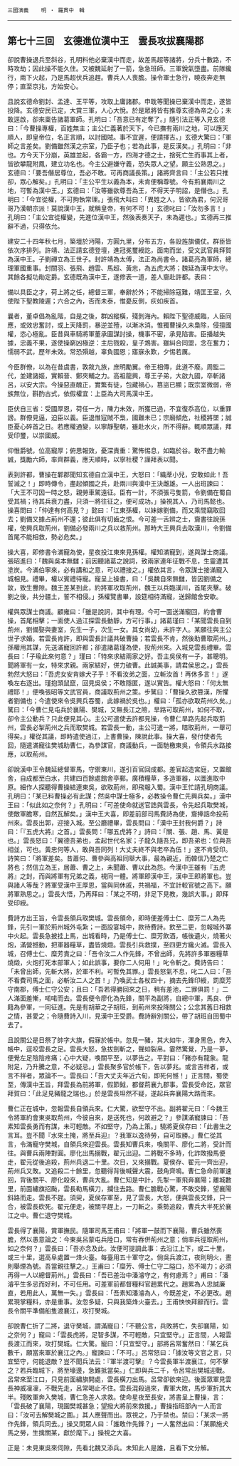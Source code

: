 

`三國演義`　　`明 ‧ 羅貫中　輯`

* * *

## 第七十三回　玄德進位漢中王　雲長攻拔襄陽郡

卻說曹操退兵至斜谷，孔明料他必棄漢中而走，故差馬超等諸將，分兵十數路，不時攻劫；因此操不能久住。又被魏延射了一箭，急急班師。三軍銳氣墮盡。前隊纔行，兩下火起，乃是馬超伏兵追趕。曹兵人人喪膽。操令軍士急行，曉夜奔走無停；直至京兆，方始安心。

且說玄德命劉封、孟達、王平等，攻取上庸諸郡。申耽等聞操已棄漢中而走，遂皆投降。玄德安民已定，大賞三軍，人心大悅。於是眾將皆有推尊玄德為帝之心；未敢逕啟，卻來稟告諸葛軍師。孔明曰：「吾意已有定奪了。」隨引法正等入見玄德曰：「今曹操專權，百姓無主；主公仁義著於天下，今已撫有兩川之地，可以應天順人，即皇帝位，名正言順，以討國賊。事不宜遲，便請擇吉。」玄德大驚曰：「軍師之言差矣。劉備雖然漢之宗室，乃臣子也；若為此事，是反漢矣。」孔明曰：「非也。方今天下分崩，英雄並起，各霸一方，四海才德之士，捨死亡生而事其上者，皆欲攀龍附鳳，建立功名也。今主公避嫌守義，恐失眾人之望。願主公熟思之。」玄德曰：「要吾僭居尊位，吾必不敢。可再商議長策。」諸將齊言曰：「主公若只推卻，眾心解矣。」孔明曰：「主公平生以義為本，未肯便稱尊號。今有荊襄兩川之地，可暫為漢中王。」玄德曰：「汝等雖欲尊吾為王，不得天子明詔，是僭也。」孔明曰：「今宜從權，不可拘執常理。」張飛大叫曰：「異姓之人，皆欲為君，何況哥哥乃漢朝宗派！莫說漢中王，就稱皇帝，有何不可！」玄德叱曰：「汝勿多言！」孔明曰：「主公宜從權變，先進位漢中王，然後表奏天子，未為遲也。」玄德再三推辭不過，只得依允。

建安二十四年秋七月，築壇於沔陽，方圓九里，分布五方，各設旌旗儀仗。群臣皆依次序排列。許靖、法正請玄德登壇，進冠冕璽綬訖，面南而坐，受文武官員拜賀為漢中王。子劉禪立為王世子。封許靖為太傅，法正為尚書令。諸葛亮為軍師，總理軍國重事。封關羽、張飛、趙雲、馬超、黃忠，為五虎大將；魏延為漢中太守。其餘各擬功勛定爵。玄德既為漢中王，遂修表一道，差人齎赴許都。表曰：

備以具臣之才，荷上將之任，總督三軍，奉辭於外；不能掃除寇難，靖匡王室，久使陛下聖教陵遲；六合之內，否而未泰，惟憂反側，疢如疾首。

曩者，董卓倡為亂階，自是之後，群凶縱橫，殘剝海內。賴陛下聖德威臨，人臣同應，或效忠奮討，或上天降罰，暴逆並殪，以漸冰消。惟獨曹操久未梟除，侵擅國權，恣心極亂。臣昔與車騎將軍董承圖謀討操，機事不密，承見陷害。臣播越失據，忠義不果，遂使操窮凶極逆：主后戮殺，皇子鴆害。雖糾合同盟，念在奮力；懦弱不武，歷年未效。常恐殞越，辜負國恩；寤寐永歎，夕惕若厲。

今臣群僚，以為在昔虞書，敦敘九族，庶明勵翼。帝王相傳，此道不廢。周監二代，並建諸姬，實賴晉、鄭夾輔之力。高祖龍興，尊王子弟，大啟九國，卒斬諸呂，以安大宗。今操惡直醜正，實繁有徒，包藏禍心，篡盜已顯；既宗室微弱，帝族無位，斟酌古式，依假權宜：上臣為大司馬漢中王。

臣伏自三省：受國厚恩，荷任一方，陳力未效，所獲已過，不宜復忝高位，以重罪謗。群僚見逼，迫臣以義。臣退惟寇賊不梟，國難未已；宗廟傾危，社稷將墜；誠臣憂心碎首之日。若應權通變，以寧靜聖朝，雖赴水火，所不得辭。輒順眾議，拜受印璽，以崇國威。

仰惟爵號，位高寵厚；俯思報效，憂深責重：驚怖惕息，如臨於谷。敢不盡力輸誠，獎勵六師，率齊群義，應天順時，以寧社稷？謹拜表以聞。

表到許都，曹操在鄴郡聞知玄德自立漢中王，大怒曰：「織蓆小兒，安敢如此！吾誓滅之！」即時傳令，盡起傾國之兵，赴兩川與漢中王決雌雄。一人出班諫曰：「大王不可因一時之怒，親勞車駕遠征。臣有一計，不須張弓隻箭，令劉備在蜀自受其禍；待其兵衰力盡，只須一將往征之，便可成功。」操視其人，乃司馬懿也。操喜問曰：「仲達有何高見？」懿曰：「江東孫權，以妹嫁劉備，而又乘間竊取回去；劉備又據占荊州不還；彼此俱有切齒之恨。今可差一舌辨之士，齎書往說孫權，使興兵取荊州，劉備必發兩川之兵以救荊州。那時大王興兵去取漢川，令劉備首尾不能相救，勢必危矣。」

操大喜，即修書令滿寵為使，星夜投江東來見孫權。權知滿寵到，遂與謀士商議。張昭進曰：「魏與吳本無讎；前因聽諸葛之說詞，致兩家連年征戰不息，生靈遭其塗炭。今滿伯寧來，必有講和之意，可以禮接之。」權依其言，令眾謀士接滿寵入城相見。禮畢，權以賓禮待寵。寵呈上操書，曰：「吳魏自來無讎，皆因劉備之故，致生釁隙。魏王差某到此，約將軍攻取荊州，魏王以兵臨漢川，首尾夾擊。破劉之後，共分疆土，誓不相侵。」孫權覽書畢，設筵相待滿寵，送歸館舍安歇。

權與眾謀士商議。顧雍曰：「雖是說詞，其中有理。今可一面送滿寵回，約會曹操，首尾相擊；一面使人過江探雲長動靜，方可行事。」諸葛瑾曰：「某聞雲長自到荊州，劉備娶與妻室，先生一子，次生一女。其女尚幼，未許字人。某願往與主公世子求婚。若雲長肯許，即與雲長計議共破曹操；若雲長不肯，然後助曹取荊州。」孫權用其謀，先送滿寵回許都；卻遣諸葛瑾為使，投荊州來。入城見雲長禮畢。雲長曰：「子瑜此來何意？」瑾曰：「特來求結兩家之好。吾主吳侯有一子，甚聰明。聞將軍有一女，特來求親。兩家結好，併力破曹。此誠美事，請君侯思之。」雲長勃然大怒曰：「吾虎女安肯嫁犬子乎！不看汝弟之面，立斬汝首！再休多言！」遂喚左右逐出。瑾抱頭鼠竄，回見吳侯；不敢隱匿，遂以實告。權大怒曰：「何太無禮耶！」便喚張昭等文武官員，商議取荊州之策。步騭曰：「曹操久欲篡漢，所懼者劉備也；今遣使來令吳興兵吞蜀，此嫁禍於吳也。」權曰：「孤亦欲取荊州久矣。」騭曰：「今曹仁見屯兵於襄陽、樊城，又無長江之險，旱路可取荊州，如何不取，卻令主公動兵？只此便見其心。主公可遣使去許都見操，令曹仁旱路先起兵取荊州，雲長必掣荊州之兵而取樊城。若雲長一動，主公可遣一將，暗取荊州，一舉可得矣。」權從其議，即時遣使過江，上書曹操，陳說此事。操大喜，發付使者先回，隨遣滿寵往樊城助曹仁，為參謀官，商議動兵，一面馳檄東吳，令領兵水路接應，以取荊州。

卻說漢中王令魏延總督軍馬，守禦東川，遂引百官回成都。差官起造宮庭，又置館舍，自成都至白水，共建四百餘處館舍亭郵。廣積糧草，多造軍器，以圖進取中原。細作人探聽得曹操結連東吳，欲取荊州，即飛報入蜀。漢中王忙請孔明商議。孔明曰：「某已料曹操必有此謀；然吳中謀士極多，必教操令曹仁先興兵矣。」漢中王曰：「似此如之奈何？」孔明曰：「可差使命就送官誥與雲長，令先起兵取樊城，使敵軍膽寒，自然瓦解矣。」漢中王大喜，即差前部司馬費詩為使，齎捧誥命投荊州來。雲長出郭，迎接入城。至公廳禮畢，雲長問曰：「漢中王封我何爵？」詩曰：「『五虎大將』之首。」雲長問：「哪五虎將？」詩曰：「關、張、趙、馬、黃是也。」雲長怒曰：「翼德吾弟也，孟起世代名家；子龍久隨吾兄，即吾弟也：位與吾相並，可也。黃忠何等人，敢與吾同列！大丈夫終不與老卒為伍！」遂不肯受印。詩笑曰：「將軍差矣。昔蕭何、曹參與高祖同舉大事，最為親近，而韓信乃楚之亡將也；然信立為王，居蕭、曹之上，未聞蕭、曹以此為怨。今漢中王雖有『五虎將』之封，而與將軍有兄弟之義，視同一體。將軍即漢中王，漢中王即將軍也。豈與諸人等哉？將軍受漢中王厚恩，當與同休戚，共禍福，不宜計較官號之高下。願將軍熟思之。」雲長大悟，乃再拜曰：「某之不明，非足下見教，幾誤大事。」即拜受印綬。

費詩方出王旨，令雲長領兵取樊城。雲長領命，即時便差傅士仁、糜芳二人為先鋒，先引一軍於荊州城外屯紮；一面設宴城中，款待費詩。飲至二更，忽報城外寨中火起。雲長急披挂上馬，出城看時，乃是傅士仁、糜芳飲酒，帳後遺火，燒著火炮，滿營撼動，把軍器糧草，盡皆燒燬。雲長引兵救撲，至四更方纔火滅。雲長入城，召傅士仁、糜芳責之曰：「吾令汝二人作先鋒，不曾出師，先將許多軍器糧草燒燬，火炮打死本部軍人；如此誤事，要你二人何用！」叱令斬之。費詩告曰：「未曾出師，先斬大將，於軍不利。可暫免其罪。」雲長怒氣不息，叱二人曰：「吾不看費司馬之面，必斬汝二人之首！」乃喚武士各杖四十，摘去先鋒印綬，罰糜芳守南郡，傅士仁守公安；且曰：「吾若得勝回來之日，稍有差池，二罪俱罰！」二人滿面羞慚，喏喏而去。雲長便令廖化為先鋒，關平為副將，自總中軍，馬良、伊籍為參軍，一同征進。先是有胡華之子胡班，到荊州來投降關公；公念其舊日相救之情，甚愛之；令隨費詩入川，見漢中王受爵。費詩辭別關公，帶了胡班自回蜀中去了。

且說關公是日祭了帥字大旗，假寐於帳中。忽見一豬，其大如牛，渾身黑色，奔入帳中，逕咬雲長之足。雲長大怒，急拔劍斬之，聲如裂帛。霎然驚覺，乃是一夢，便覺左足陰陰疼痛；心中大疑，喚關平至，以夢告之。平對曰：「豬亦有龍象。龍附足，乃升騰之意，不必疑忌。」雲長聚多官於帳下，告以夢兆。或言吉祥者，或言不祥者，眾論不一。雲長曰：「吾大丈夫年近六旬，即死何憾！」正言間，蜀使至，傳漢中王旨，拜雲長為前將軍，假節鉞，都督荊襄九郡事。雲長受命訖，眾官拜賀曰：「此足見豬龍之瑞也。」於是雲長坦然不疑，遂起兵奔襄陽大路而來。

曹仁正在城中，忽報雲長自領兵來。仁大驚，欲堅守不出。副將翟元曰：「今魏王令將軍約會東吳取荊州，今彼自來，是送死也，何故避之？」參謀滿寵諫曰：「吾素知雲長勇而有謀，未可輕敵。不如堅守，乃為上策。」驍將夏侯存曰：「此書生之言耳。豈不聞『水來土掩，將至兵迎』？我軍以逸待勞，自可取勝。」曹仁從其言，令滿寵守樊城，自領兵來迎雲長。雲長知曹兵來，喚關平、廖化二將，受計而往。與曹兵兩陣對圓。廖化出馬搦戰，翟元出迎。二將戰不多時，化詐敗撥馬便走，翟元從後追殺，荊州兵退二十里。次日，又來搦戰。夏侯存、翟元一齊出迎，荊州兵又敗。又追殺二十餘里，忽聽得背後喊聲大震，鼓角齊鳴。曹仁急命前軍速回，背後關平、廖化殺來，曹兵大亂。曹仁知是中計，先掣一軍飛奔襄陽；離城數里，前面繡旗招颭，雲長勒馬橫刀，攔住去路。曹仁膽戰心驚，不敢交鋒，望襄陽斜路而走。雲長不趕。須臾，夏侯存軍至，見了雲長，大怒，便與雲長交鋒，只一合，被雲長砍死。翟元便走，被關平趕上，一刀斬之。乘勢追殺，曹兵大半死於襄江之中。曹仁退守樊城。

雲長得了襄陽，賞軍撫民。隨軍司馬王甫曰：「將軍一鼓而下襄陽，曹兵雖然喪膽，然以愚意論之：今東吳呂蒙屯兵陸口，常有吞併荊州之意；倘率兵徑取荊州，如之奈何？」雲長曰：「吾亦念及此。汝便可提調此事：去沿江上下，或二十里，或三十里，選高阜處置一烽火臺。每臺用五十軍守之。倘吳兵渡江，夜則明火，晝則舉煙為號。吾當親往擊之。」王甫曰：「糜芳、傅士仁守二隘口，恐不竭力；必須再得一人以總督荊州。」雲長曰：「吾已差治中潘濬守之，有何慮焉？」甫曰：「潘濬平生多忌而好利，不可任用。可差軍前都督糧料官趙累代之。趙累為人忠誠廉直，若用此人，萬無一失。」雲長曰：「吾素知潘濬為人，今既差定，不必更改。趙累現掌糧料，亦是重事。汝忽多疑，只與我築烽火臺去。」王甫怏怏拜辭而行。雲長令關平準備船隻渡襄江，攻打樊城。

卻說曹仁折了二將，退守樊城，謂滿寵曰：「不聽公言，兵敗將亡，失卻襄陽，如之奈何？」寵曰：「雲長虎將，足智多謀，不可輕敵，只宜堅守。」正言間，人報雲長渡江而來，攻打樊城。仁大驚。寵曰：「只宜堅守。」部將呂常奮然曰：「某乞兵數千，願當來軍於襄江之內。」寵諫曰：「不可。」呂常怒曰：「據汝等文官之言，只宜堅守，何能退敵？豈不聞兵法云：『軍半渡可擊』？今雲長軍半渡襄江，何不擊之？若兵臨城下，將至壕邊，急難抵當矣。」仁即與兵二千，令呂常出樊城迎戰。呂常來至江口，只見前面繡旗開處，雲長橫刀出馬。呂常卻欲來迎。後面眾軍見雲長神威凜凜，不戰先走，呂常喝止不住。雲長混殺過來，曹軍大敗，馬步軍折其大半。殘敗軍奔入樊城，曹仁急差人求救。使命星夜至長安，將書呈上曹操，言：「雲長破了襄陽，現圍樊城甚急；望撥大將前來救援。」曹操指班部內一人而言曰：「汝可去解樊城之圍。」其人應聲而出。眾視之，乃于禁也。禁曰：「某求一將作先鋒，領兵同去。」操又問眾人曰：「誰敢作先鋒？」一人奮然出曰：「某願施犬馬之勞，生擒關某，獻於麾下。」操視之大喜。

正是：未見東吳來伺隙，先看北魏又添兵。未知此人是誰，且看下文分解。

* * *

